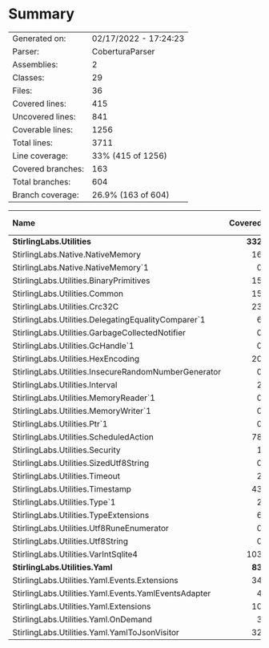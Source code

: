 ﻿# Summary
|||
|:---|:---|
| Generated on: | 02/17/2022 - 17:24:23 |
| Parser: | CoberturaParser |
| Assemblies: | 2 |
| Classes: | 29 |
| Files: | 36 |
| Covered lines: | 415 |
| Uncovered lines: | 841 |
| Coverable lines: | 1256 |
| Total lines: | 3711 |
| Line coverage: | 33% (415 of 1256) |
| Covered branches: | 163 |
| Total branches: | 604 |
| Branch coverage: | 26.9% (163 of 604) |

|**Name**|**Covered**|**Uncovered**|**Coverable**|**Total**|**Line coverage**|**Covered**|**Total**|**Branch coverage**|
|:---|---:|---:|---:|---:|---:|---:|---:|---:|
|**StirlingLabs.Utilities**|**332**|**793**|**1125**|**3965**|**29.5%**|**126**|**546**|**23%**|
|StirlingLabs.Native.NativeMemory|16|16|32|139|50%|2|6|33.3%|
|StirlingLabs.Native.NativeMemory`1|0|11|11|139|0%|0|4|0%|
|StirlingLabs.Utilities.BinaryPrimitives|15|241|256|1067|5.8%|11|196|5.6%|
|StirlingLabs.Utilities.Common|15|37|52|234|28.8%|6|16|37.5%|
|StirlingLabs.Utilities.Crc32C|23|70|93|213|24.7%|12|44|27.2%|
|StirlingLabs.Utilities.DelegatingEqualityComparer`1|6|8|14|34|42.8%|1|8|12.5%|
|StirlingLabs.Utilities.GarbageCollectedNotifier|0|8|8|29|0%|0|6|0%|
|StirlingLabs.Utilities.GcHandle`1|0|17|17|72|0%|0|4|0%|
|StirlingLabs.Utilities.HexEncoding|20|20|40|93|50%|2|10|20%|
|StirlingLabs.Utilities.InsecureRandomNumberGenerator|0|11|11|38|0%|0|4|0%|
|StirlingLabs.Utilities.Interval|2|3|5|30|40%|0|0||
|StirlingLabs.Utilities.MemoryReader`1|0|8|8|23|0%|0|2|0%|
|StirlingLabs.Utilities.MemoryWriter`1|0|7|7|20|0%|0|2|0%|
|StirlingLabs.Utilities.Ptr`1|0|17|17|93|0%|0|2|0%|
|StirlingLabs.Utilities.ScheduledAction|78|17|95|232|82.1%|23|32|71.8%|
|StirlingLabs.Utilities.Security|1|42|43|98|2.3%|0|22|0%|
|StirlingLabs.Utilities.SizedUtf8String|0|57|57|221|0%|0|28|0%|
|StirlingLabs.Utilities.Timeout|2|3|5|30|40%|0|0||
|StirlingLabs.Utilities.Timestamp|43|24|67|222|64.1%|13|20|65%|
|StirlingLabs.Utilities.Type`1|2|14|16|115|12.5%|0|0||
|StirlingLabs.Utilities.TypeExtensions|6|0|6|115|100%|2|4|50%|
|StirlingLabs.Utilities.Utf8RuneEnumerator|0|17|17|60|0%|0|6|0%|
|StirlingLabs.Utilities.Utf8String|0|140|140|387|0%|0|70|0%|
|StirlingLabs.Utilities.VarIntSqlite4|103|5|108|261|95.3%|54|60|90%|
|**StirlingLabs.Utilities.Yaml**|**83**|**48**|**131**|**0**|**63.3%**|**37**|**58**|**63.7%**|
|StirlingLabs.Utilities.Yaml.Events.Extensions|34|1|35|0|97.1%|21|22|95.4%|
|StirlingLabs.Utilities.Yaml.Events.YamlEventsAdapter|4|9|13|0|30.7%|0|0||
|StirlingLabs.Utilities.Yaml.Extensions|10|24|34|0|29.4%|2|14|14.2%|
|StirlingLabs.Utilities.Yaml.OnDemand|3|0|3|0|100%|0|0||
|StirlingLabs.Utilities.Yaml.YamlToJsonVisitor|32|14|46|0|69.5%|14|22|63.6%|
